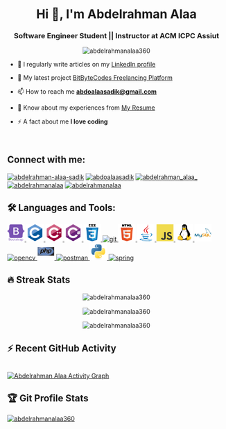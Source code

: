 <h1 align="center">Hi 👋, I'm Abdelrahman Alaa</h1>
<h3 align="center">Software Engineer Student || Instructor at ACM ICPC Assiut</h3>
<p align="center"> <img src="https://komarev.com/ghpvc/?username=abdelrahmanalaa360&label=Profile%20views&color=0e75b6&style=flat" alt="abdelrahmanalaa360" /></p>


- 📝 I regularly write articles on my <a href="https://www.linkedin.com/in/abdelrahman-alaa-sadik">LinkedIn profile</a>

- 🔭 My latest project [BitByteCodes Freelancing Platform](https://BitByteCodes.com/codeup)

- 📫 How to reach me **abdoalaasadik@gmail.com**

- 📄 Know about my experiences from <a href="https://drive.google.com/file/d/1TjGxqUzWLyLeIR8wBkMTfYDKlUZtEQlz/view">My Resume</a>

- ⚡ A fact about me **I love coding**

<br>

<h2 align="left">
  <!--<img style="width:50px" src="https://media.giphy.com/media/iY8CRBdQXODJSCERIr/giphy.gif" width="30px"> -->
  Connect with me:</h2>
<p align="left">
<a href="https://linkedin.com/in/abdelrahman-alaa-sadik" target="blank"><img align="center" src="https://raw.githubusercontent.com/rahuldkjain/github-profile-readme-generator/master/src/images/icons/Social/linked-in-alt.svg" alt="abdelrahman-alaa-sadik" height="30" width="40" /></a>
<a href="https://www.hackerrank.com/abdoalaasadik" target="blank"><img align="center" src="https://raw.githubusercontent.com/rahuldkjain/github-profile-readme-generator/master/src/images/icons/Social/hackerrank.svg" alt="abdoalaasadik" height="30" width="40" /></a>
<a href="https://codeforces.com/profile/abdelrahman_alaa_" target="blank"><img align="center" src="https://raw.githubusercontent.com/rahuldkjain/github-profile-readme-generator/master/src/images/icons/Social/codeforces.svg" alt="abdelrahman_alaa_" height="30" width="40" /></a>
<a href="https://www.leetcode.com/abdelrahmanalaa" target="blank"><img align="center" src="https://raw.githubusercontent.com/rahuldkjain/github-profile-readme-generator/master/src/images/icons/Social/leet-code.svg" alt="abdelrahmanalaa" height="30" width="40" /></a>
<a href="https://www.udemy.com/user/abdelrahman-alaa-sadek" target="_blank"><img align="center" src="https://pbs.twimg.com/profile_images/1415325668787855361/nxZY4zVv_400x400.png" alt="abdelrahmanalaa" height="40" width="40" /></a>
</p>


<h2 align="left">🛠️ Languages and Tools:</h2>
<p align="left"> <a href="https://getbootstrap.com" target="_blank" rel="noreferrer"> <img src="https://raw.githubusercontent.com/devicons/devicon/master/icons/bootstrap/bootstrap-plain-wordmark.svg" alt="bootstrap" width="40" height="40"/> </a> <a href="https://www.cprogramming.com/" target="_blank" rel="noreferrer"> <img src="https://raw.githubusercontent.com/devicons/devicon/master/icons/c/c-original.svg" alt="c" width="40" height="40"/> </a> <a href="https://www.w3schools.com/cpp/" target="_blank" rel="noreferrer"> <img src="https://raw.githubusercontent.com/devicons/devicon/master/icons/cplusplus/cplusplus-original.svg" alt="cplusplus" width="40" height="40"/> </a> <a href="https://www.w3schools.com/cs/" target="_blank" rel="noreferrer"> <img src="https://raw.githubusercontent.com/devicons/devicon/master/icons/csharp/csharp-original.svg" alt="csharp" width="40" height="40"/> </a> <a href="https://www.w3schools.com/css/" target="_blank" rel="noreferrer"> <img src="https://raw.githubusercontent.com/devicons/devicon/master/icons/css3/css3-original-wordmark.svg" alt="css3" width="40" height="40"/> </a> <a href="https://git-scm.com/" target="_blank" rel="noreferrer"> <img src="https://www.vectorlogo.zone/logos/git-scm/git-scm-icon.svg" alt="git" width="40" height="40"/> </a> <a href="https://www.w3.org/html/" target="_blank" rel="noreferrer"> <img src="https://raw.githubusercontent.com/devicons/devicon/master/icons/html5/html5-original-wordmark.svg" alt="html5" width="40" height="40"/> </a> <a href="https://www.java.com" target="_blank" rel="noreferrer"> <img src="https://raw.githubusercontent.com/devicons/devicon/master/icons/java/java-original.svg" alt="java" width="40" height="40"/> </a> <a href="https://developer.mozilla.org/en-US/docs/Web/JavaScript" target="_blank" rel="noreferrer"> <img src="https://raw.githubusercontent.com/devicons/devicon/master/icons/javascript/javascript-original.svg" alt="javascript" width="40" height="40"/> </a> <a href="https://www.linux.org/" target="_blank" rel="noreferrer"> <img src="https://raw.githubusercontent.com/devicons/devicon/master/icons/linux/linux-original.svg" alt="linux" width="40" height="40"/> </a> <a href="https://www.mysql.com/" target="_blank" rel="noreferrer"> <img src="https://raw.githubusercontent.com/devicons/devicon/master/icons/mysql/mysql-original-wordmark.svg" alt="mysql" width="40" height="40"/> </a> <a href="https://opencv.org/" target="_blank" rel="noreferrer"> <img src="https://www.vectorlogo.zone/logos/opencv/opencv-icon.svg" alt="opencv" width="40" height="40"/> </a> <a href="https://www.php.net" target="_blank" rel="noreferrer"> <img src="https://raw.githubusercontent.com/devicons/devicon/master/icons/php/php-original.svg" alt="php" width="40" height="40"/> </a> <a href="https://postman.com" target="_blank" rel="noreferrer"> <img src="https://www.vectorlogo.zone/logos/getpostman/getpostman-icon.svg" alt="postman" width="40" height="40"/> </a> <a href="https://www.python.org" target="_blank" rel="noreferrer"> <img src="https://raw.githubusercontent.com/devicons/devicon/master/icons/python/python-original.svg" alt="python" width="40" height="40"/> </a> <a href="https://spring.io/" target="_blank" rel="noreferrer"> <img src="https://www.vectorlogo.zone/logos/springio/springio-icon.svg" alt="spring" width="40" height="40"/> </a> </p>


## 🔥 Streak Stats

<p align="center">
  <p align="center"><img align="center" src="https://github-readme-stats.vercel.app/api?username=abdelrahmanalaa360&show_icons=true&locale=en" alt="abdelrahmanalaa360" /></p>
  <p align="center"><img align="center" src="https://github-readme-streak-stats.herokuapp.com/?user=abdelrahmanalaa360&" alt="abdelrahmanalaa360" /></p>  
  <p align="center"><img align="center" src="https://github-readme-stats.vercel.app/api/top-langs?username=abdelrahmanalaa360&show_icons=true&locale=en&layout=compact" alt="abdelrahmanalaa360" /></p>
</p>

<h2>⚡ Recent GitHub Activity</h2>
  <br/>
   <a href="https://github.com/AbdelrahmanAlaa360"><img alt="Abdelrahman Alaa Activity Graph" src="https://activity-graph.herokuapp.com/graph?username=AbdelrahmanAlaa360&custom_title=Abdelrahman's%20Graph&theme=react-dark" /></a>
  <br/>

<h2>🏆 Git Profile Stats</h2>
<p align=""> <a href="https://github.com/ryo-ma/github-profile-trophy"><img src="https://github-profile-trophy.vercel.app/?username=abdelrahmanalaa360" alt="abdelrahmanalaa360" /></a> </p>

